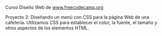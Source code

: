 Curso Diseño Web de www.freecodecamp.org

Proyecto 2: Diseñando un menú con CSS para la página Web de una cafetería.
Utilizamos CSS para establecer el color, la fuente, el tamaño y otros aspectos de los elementos HTML.

